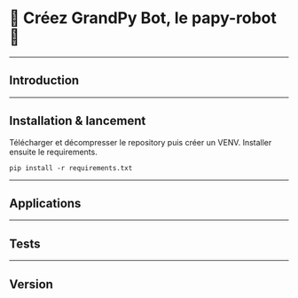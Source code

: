 # 👴 Créez GrandPy Bot, le papy-robot 🤖 

--------------------------------------------

## Introduction ##



--------------------------------------------

## Installation & lancement ##

Télécharger et décompresser le repository puis créer un VENV. Installer ensuite le requirements.

    pip install -r requirements.txt


--------------------------------------------

## Applications   ##

--------------------------------------------

## Tests  ##

--------------------------------------------

## Version  ##


